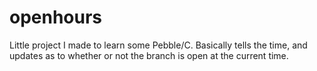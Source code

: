 # openhours

Little project I made to learn some Pebble/C. Basically tells the time, and updates as to whether or not the branch is open at the current time.
